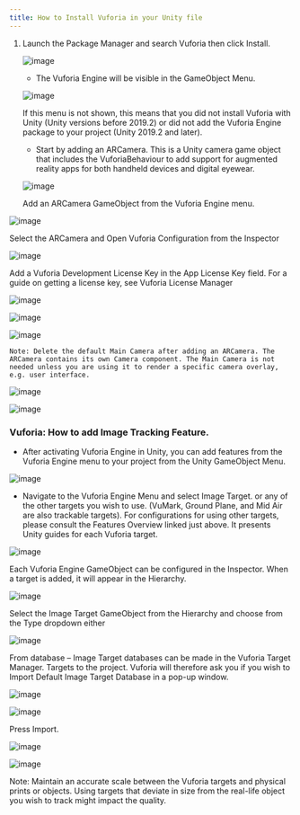 ```yaml
---
title: How to Install Vuforia in your Unity file
---
```


1. Launch the Package Manager and search Vuforia then click Install.

   ![image](/img/XR-App-Installation-Guide/40.png)

   - The Vuforia Engine will be visible in the GameObject Menu.

   ![image](/img/XR-App-Installation-Guide/41.png)

   If this menu is not shown, this means that you did not install Vuforia with Unity (Unity versions before 2019.2) or did not add the Vuforia Engine package to your project (Unity 2019.2 and later).

   - Start by adding an ARCamera. This is a Unity camera game object that includes the VuforiaBehaviour to add support for augmented reality apps for both handheld devices and digital eyewear.

   ![image](/img/XR-App-Installation-Guide/42.png)

   Add an ARCamera GameObject from the Vuforia Engine menu.

![image](/img/XR-App-Installation-Guide/43.png)

Select the ARCamera and Open Vuforia Configuration from the Inspector

![image](/img/XR-App-Installation-Guide/44.png)

Add a Vuforia Development License Key in the App License Key field. For a guide on getting a license key, see Vuforia License Manager

![image](/img/XR-App-Installation-Guide/45.png)

![image](/img/XR-App-Installation-Guide/46.png)

![image](/img/XR-App-Installation-Guide/47.png)

    Note: Delete the default Main Camera after adding an ARCamera. The ARCamera contains its own Camera component. The Main Camera is not needed unless you are using it to render a specific camera overlay, e.g. user interface.

![image](/img/XR-App-Installation-Guide/48.png)

![image](/img/XR-App-Installation-Guide/49.png)

### Vuforia: How to add Image Tracking Feature.

- After activating Vuforia Engine in Unity, you can add features from the Vuforia Engine menu to your project from the Unity GameObject Menu.

![image](/img/XR-App-Installation-Guide/50.png)

- Navigate to the Vuforia Engine Menu and select Image Target. or any of the other targets you wish to use. (VuMark, Ground Plane, and Mid Air are also trackable targets).
  For configurations for using other targets, please consult the Features Overview linked just above. It presents Unity guides for each Vuforia target.

![image](/img/XR-App-Installation-Guide/51.png)

Each Vuforia Engine GameObject can be configured in the Inspector. When a target is added, it will appear in the Hierarchy.

![image](/img/XR-App-Installation-Guide/52.png)

Select the Image Target GameObject from the Hierarchy and choose from the Type dropdown either

![image](/img/XR-App-Installation-Guide/53.png)

From database – Image Target databases can be made in the Vuforia Target Manager. Targets to the project. Vuforia will therefore ask you if you wish to Import Default Image Target Database in a pop-up window.

![image](/img/XR-App-Installation-Guide/54.png)

![image](/img/XR-App-Installation-Guide/55.png)

Press Import.

![image](/img/XR-App-Installation-Guide/56.png)

![image](/img/XR-App-Installation-Guide/57.png)

Note: Maintain an accurate scale between the Vuforia targets and physical prints or objects. Using targets that deviate in size from the real-life object you wish to track might impact the quality.
